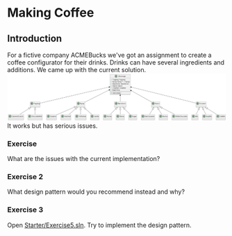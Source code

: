 # Making Coffee
## Introduction
For a fictive company ACMEBucks we've got an assignment to create a coffee configurator for their drinks.
Drinks can have several ingredients and additions. We came up with the current solution. 
![UML](uml.png)
It works but has serious issues.
### Exercise 
What are the issues with the current implementation?
### Exercise 2
What design pattern would you recommend instead and why?
### Exercise 3
Open [Starter/Exercise5.sln](/Starter/Exercise5.sln).
Try to implement the design pattern.


